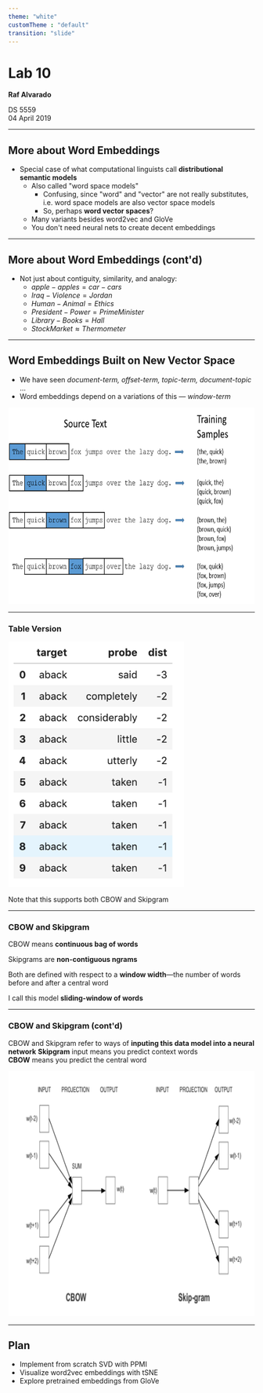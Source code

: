 ```yaml
---
theme: "white"
customTheme : "default"
transition: "slide"
---
```


# Lab 10

**Raf Alvarado**

DS 5559  
04 April 2019

---

## More about Word Embeddings

* Special case of what computational linguists call **distributional semantic models**
  * Also called  "word space models"
    * Confusing, since "word" and "vector" are not really substitutes, i.e. word space models are also vector space models
    * So, perhaps **word vector spaces**?
  * Many variants besides word2vec and GloVe
  * You don't need neural nets to create decent embeddings

---

## More about Word Embeddings  (cont'd)

* Not just about contiguity, similarity, and analogy:
  * $apple - apples = car - cars$
  * $Iraq - Violence = Jordan$
  * $Human - Animal = Ethics$
  * $President - Power = Prime Minister$
  * $Library - Books = Hall$
  * $Stock Market ≈ Thermometer$

---

## Word Embeddings Built on New Vector Space

* We have seen *document-term, offset-term, topic-term,  document-topic* ...
* Word embeddings depend on a variations of this &mdash; *window-term*

<img src="images/word-window.png" height="400" />

---

### Table Version

<img src="images/word-window-as-table.png" height="500"/>

Note that this supports both CBOW and Skipgram

---

### CBOW and Skipgram

CBOW means **continuous bag of words**

Skipgrams are **non-contiguous ngrams**

Both are defined with respect to a **window width**&mdash;the number of words before and after a central word

I call this model **sliding-window of words**


---

### CBOW and Skipgram (cont'd)

CBOW and Skipgram refer to ways of **inputing this data model into a neural network**
**Skipgram** input means you predict context words  
**CBOW** means you predict the central word

<img src="images/cbwo-and-skipgram.png" height="500"/>

---

## Plan

* Implement from scratch SVD with PPMI
* Visualize word2vec embeddings with tSNE
* Explore pretrained embeddings from GloVe

